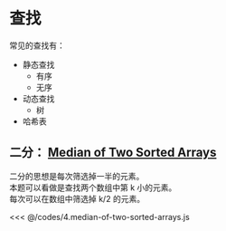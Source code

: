 # 查找

常见的查找有：
- 静态查找
    - 有序
    - 无序
- 动态查找
    - 树
- 哈希表

## 二分： [Median of Two Sorted Arrays](https://leetcode.com/problems/median-of-two-sorted-arrays/)

二分的思想是每次筛选掉一半的元素。<br/>
本题可以看做是查找两个数组中第 k 小的元素。<br/>
每次可以在数组中筛选掉 k/2 的元素。

<<< @/codes/4.median-of-two-sorted-arrays.js

